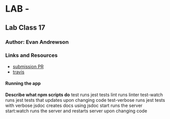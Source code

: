 # LAB - 

## Lab Class 17

### Author: Evan Andrewson

### Links and Resources
* [submission PR](https://github.com/evanandrewson-401-advanced-javascript/cli-app/pull/1)
* [travis](https://travis-ci.com/evanandrewson-401-advanced-javascript/cli-app)

#### Running the app

**Describe what npm scripts do**
test
    runs jest tests
lint
    runs linter
test-watch
    runs jest tests that updates upon changing code
test-verbose
    runs jest tests with verbose
jsdoc
    creates docs using jsdoc
start
    runs the server
start:watch
    runs the server and restarts server upon changing code